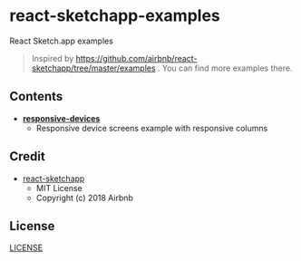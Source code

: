 # react-sketchapp-examples
React Sketch.app examples

> Inspired by https://github.com/airbnb/react-sketchapp/tree/master/examples . You can find more examples there.

## Contents

- [**responsive-devices**](https://github.com/macintoshhelper/react-sketchapp-examples/tree/master/responsive-devices)
  - Responsive device screens example with responsive columns

## Credit
  - [react-sketchapp](https://github.com/airbnb/react-sketchapp)
    - MIT License
    - Copyright (c) 2018 Airbnb

## License

[LICENSE](./LICENSE)
